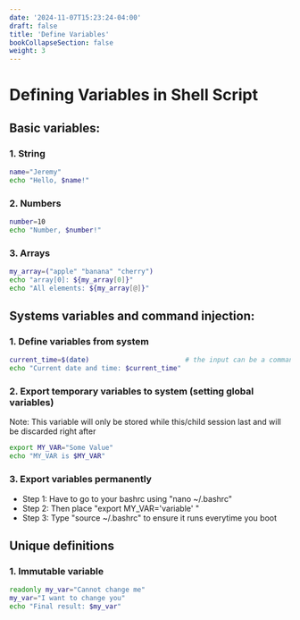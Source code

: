 ```yaml
---
date: '2024-11-07T15:23:24-04:00'
draft: false
title: 'Define Variables'
bookCollapseSection: false
weight: 3
---
```


# Defining Variables in Shell Script

## Basic variables:

### 1. String
```bash
name="Jeremy"
echo "Hello, $name!"
```

### 2. Numbers
```bash
number=10
echo "Number, $number!"
```
### 3. Arrays
```bash
my_array=("apple" "banana" "cherry")
echo "array[0]: ${my_array[0]}"
echo "All elements: ${my_array[@]}"
```

## Systems variables and command injection:

### 1. Define variables from system
```bash
current_time=$(date)                        # the input can be a command too like "pwd"
echo "Current date and time: $current_time"
```

### 2. Export temporary variables to system (setting global variables)
Note: This variable will only be stored while this/child session last and will be discarded right after
```bash
export MY_VAR="Some Value"
echo "MY_VAR is $MY_VAR"
```
### 3. Export variables permanently
- Step 1: Have to go to your bashrc using "nano ~/.bashrc"
- Step 2: Then place "export MY_VAR='variable' " 
- Step 3: Type "source ~/.bashrc" to ensure it runs everytime you boot


## Unique definitions

### 1. Immutable variable
```bash
readonly my_var="Cannot change me"
my_var="I want to change you"
echo "Final result: $my_var"
```